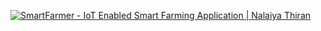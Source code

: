 [![SmartFarmer - IoT Enabled Smart Farming Application | Nalaiya Thiran](https://img.youtube.com/vi/PwaX7NHsihM/0.jpg)](https://www.youtube.com/watch?v=PwaX7NHsihM)
